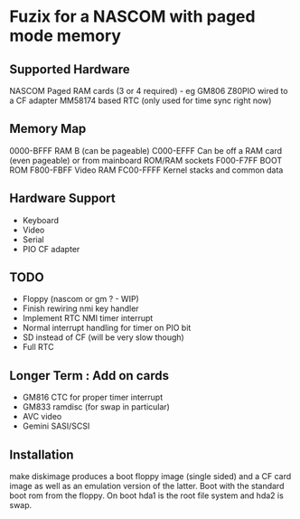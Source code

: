 # Fuzix for a NASCOM with paged mode memory

## Supported Hardware

NASCOM
Paged RAM cards (3 or 4 required) - eg GM806 
Z80PIO wired to a CF adapter
MM58174 based RTC (only used for time sync right now)

## Memory Map

0000-BFFF		RAM B (can be pageable)
C000-EFFF		Can be off a RAM card (even pageable) or from mainboard ROM/RAM sockets
F000-F7FF		BOOT ROM
F800-FBFF		Video RAM
FC00-FFFF		Kernel stacks and common data

## Hardware Support

- Keyboard
- Video
- Serial
- PIO CF adapter

## TODO 
- Floppy (nascom or gm ? - WIP)
- Finish rewiring nmi key handler
- Implement RTC NMI timer interrupt
- Normal interrupt handling for timer on PIO bit
- SD instead of CF (will be very slow though)
- Full RTC

## Longer Term : Add on cards
- GM816 CTC for proper timer interrupt
- GM833 ramdisc (for swap in particular)
- AVC video
- Gemini SASI/SCSI

## Installation

make diskimage produces a boot floppy image (single sided) and a CF card
image as well as an emulation version of the latter. Boot with the standard
boot rom from the floppy. On boot hda1 is the root file system and hda2 is
swap.

